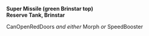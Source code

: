 ﻿**Super Missile (green Brinstar top)**  
**Reserve Tank, Brinstar**

CanOpenRedDoors *and either* Morph *or* SpeedBooster
